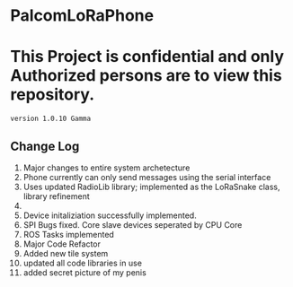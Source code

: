 # PalcomLoRaPhone
<h1><b>This Project is confidential and only Authorized persons are to view this repository.</b></h1>
<code>version 1.0.10 Gamma</code>

<h2>Change Log</h2>
<ol>
<li>Major changes to entire system archetecture</li>
<li>Phone currently can only send messages using the serial interface</li>
<li>Uses updated RadioLib library; implemented as the LoRaSnake class, library refinement<li>
<li>Device initaliziation successfully implemented.</li>
<li>SPI Bugs fixed. Core slave devices seperated by CPU Core</li>
<li>ROS Tasks implemented</li>
<li>Major Code Refactor</li>
<li>Added new tile system</li>
<li>updated all code libraries in use</li>
<li>added secret picture of my penis</li>
</ol>
